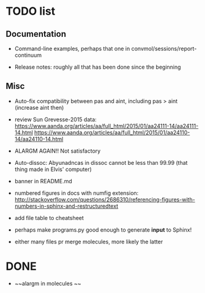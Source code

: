# TODO list

## Documentation

- Command-line examples, perhaps that one in convmol/sessions/report-continuum

- Release notes: roughly all that has been done since the beginning

## Misc

- Auto-fix compatibility between pas and aint, including pas > aint (increase aint then)

- review Sun Grevesse-2015 data: 
https://www.aanda.org/articles/aa/full_html/2015/01/aa24111-14/aa24111-14.html
https://www.aanda.org/articles/aa/full_html/2015/01/aa24110-14/aa24110-14.html



- ALARGM AGAIN!! Not satisfactory
- Auto-dissoc: Abyunadncas in dissoc cannot be less than 99.99 (that thing made in Elvis' computer)

- banner in README.md

- numbered figures in docs with numfig extension: http://stackoverflow.com/questions/2686310/referencing-figures-with-numbers-in-sphinx-and-restructuredtext
- add file table to cheatsheet
- perhaps make programs.py good enough to generate **input** to Sphinx!
- either many files pr merge molecules, more likely the latter

# DONE

  - ~~alargm in molecules ~~
